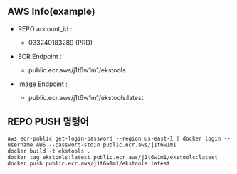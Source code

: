 ## AWS Info(example)
* REPO account_id :
  - 033240183289 (PRD)
    
* ECR Endpoint :
  - public.ecr.aws/j1t6w1m1/ekstools

* Image Endpoint :
  - public.ecr.aws/j1t6w1m1/ekstools:latest

## REPO PUSH 명령어

```
aws ecr-public get-login-password --region us-east-1 | docker login --username AWS --password-stdin public.ecr.aws/j1t6w1m1
docker build -t ekstools .
docker tag ekstools:latest public.ecr.aws/j1t6w1m1/ekstools:latest
docker push public.ecr.aws/j1t6w1m1/ekstools:latest
```
